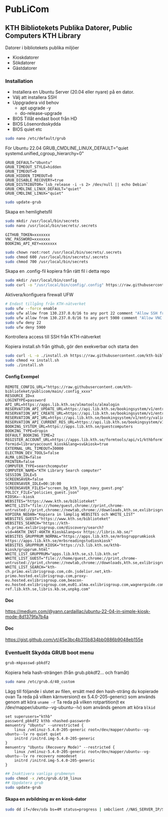 # PubLiCom
## KTH Bibliotekets Publika Datorer, Public Computers KTH Library
Datorer i bibliotekets publika miljöer

- Kioskdatorer
- Sökdatorer
- Gästdatorer

### Installation
- Installera en Ubuntu Server (20.04 eller nyare) på en dator.
- Välj att installera SSH
- Uppgradera vid behov
    - apt upgrade -y
    - do-release-upgrade
- BIOS Tillåt endast boot från HD
- BIOS Lösenordsskydda
- BIOS quiet etc
```bash
sudo nano /etc/default/grub
```
För Ubuntu 22.04 
GRUB_CMDLINE_LINUX_DEFAULT="quiet systemd.unified_cgroup_hierarchy=0"
```
GRUB_DEFAULT="Ubuntu"
GRUB_TIMEOUT_STYLE=hidden
GRUB_TIMEOUT=0
GRUB_HIDDEN_TIMEOUT=0
GRUB_DISABLE_RECOVERY=true
GRUB_DISTRIBUTOR=`lsb_release -i -s 2> /dev/null || echo Debian`
GRUB_CMDLINE_LINUX_DEFAULT="quiet"
GRUB_CMDLINE_LINUX="quiet"
```
```bash
sudo update-grub
```

Skapa en hemlighetsfil
```bash
sudo mkdir /usr/local/bin/secrets
sudo nano /usr/local/bin/secrets/.secrets
```
```
GITHUB_TOKEN=xxxxxxx
VNC_PASSWORD=xxxxxxx
BOOKING_API_KEY=xxxxxxx
```
```bash
sudo chown root:root /usr/local/bin/secrets/.secrets
sudo chmod 600 /usr/local/bin/secrets/.secrets
sudo chmod 700 /usr/local/bin/secrets
```

Skapa en .config-fil kopiera från rätt fil i detta repo
```bash
sudo mkdir /usr/local/bin/config
sudo curl -o "/usr/local/bin/config/.config" https://raw.githubusercontent.com/kth-biblioteket/publicom/main/.config_xxx
```

Aktivera/konfiguera firewall UFW
```bash
# Endast tillgång från KTH-nätverket
sudo ufw --force enable
sudo ufw allow from 130.237.0.0/16 to any port 22 comment "Allow SSH from internal KTH network"
sudo ufw allow from 130.237.0.0/16 to any port 5900 comment "Allow VNC from internal KTH network"
sudo ufw deny 22
sudo ufw deny 5900
```

Kontrollera access till SSH från KTH-nätverket

Kopiera install.sh från github, gör den exekverbar och starta den
```bash
sudo curl -L -o ./install.sh https://raw.githubusercontent.com/kth-biblioteket/publicom/main/install.sh
sudo chmod +x install.sh
sudo ./install.sh
```

#### Config Exempel
```
REMOTE_CONFIG_URL="https://raw.githubusercontent.com/kth-biblioteket/publicom/main/.config_xxxx"
RESOURCE_ID=x
LOGINTYPE=password
API_URL=https://apps.lib.kth.se/almatools/almalogin
RESERVATION_API_UPDATE_URL=https://api.lib.kth.se/bookingsystem/v1/entry/updateendtime/guestcomputers/
RESERVATION_API_CREATE_URL=https://api.lib.kth.se/bookingsystem/v1/entry/create/guestcomputers/
RESERVATION_API_URL=https://api.lib.kth.se/bookingsystem/v1/entry/validate/guestcomputers/
RESERVATION_API_CURRENT_RES_URL=https://api.lib.kth.se/bookingsystem/v1/entry/check/guestcomputers/
BOOKING_SYSTEM_URL=https://apps.lib.kth.se/guestcomputers
BOOKING_TYPE=dropin
DEFAULT_BOOKING_TIME=2
REGISTER_ACCOUNT_URL=https://apps.lib.kth.se/formtools/api/v1/kthbform?formid=libraryaccount_kiosk&lang=sv&kiosk=true
EXTERNAL_URL_TIMEOUT=30000
ELECTRON_DEV_TOOLS=false
ALMA_LOGIN=false
PRINTER=false
COMPUTER_TYPE=searchcomputer
COMPUTER_NAME="KTH Library Search computer"
SESSION_IDLE=5
SCREENSAVER=false
SCREENSAVER_IDLE=00:10:00
SCREENSAVER_FILES="screen_bg_kth_logo_navy_guest.png"
POLICY_FILE="policies_guest.json"
KIOSK=--kiosk
WEBSITES="https://www.kth.se/biblioteket"
WHITE_LIST="file:///home/guest,chrome://print,chrome-untrusted://print,chrome://newtab,chrome://downloads,kth.se,exlibrisgroup.com,libkey.io,thirdiron.com,kundo.se"
KOPIERA_NEDAN="Kopiera in lämplig WEBSITES och WHITE_LIST"
WEBSITES_GUEST="https://www.kth.se/biblioteket"
WEBSITES_SEARCH="https://kth-ch.primo.exlibrisgroup.com/discovery/search?vid=46KTH_INST:46KTH_Kiosk&lang=sv https://libris.kb.se/"
WEBSITES_GRUPPRUM_NORMAL="https://apps.lib.kth.se/mrbsgrupprumkiosk https://apps.lib.kth.se/mrbsreadingstudioskiosk"
WEBSITES_GRUPPRUM_KIOSK="https://s3.lib.kth.se/kthb-kiosk/grupprum.html"
WHITE_LIST_GRUPPRUM="apps.lib.kth.se,s3.lib.kth.se"
WHITE_LIST_GUEST="file:///home/guest,chrome://print,chrome-untrusted://print,chrome://newtab,chrome://downloads,kth.se,exlibrisgroup.com,libkey.io,thirdiron.com,kundo.se,wagnerguide.com,libris.kb.se"
WHITE_LIST_SEARCH="kth-ch.primo.exlibrisgroup.com,cdn.jsdelivr.net,kth-primo.hosted.exlibrisgroup.com,proxy-eu.hosted.exlibrisgroup.com,beacon-eu.hosted.exlibrisgroup.com,eu01.alma.exlibrisgroup.com,wagnerguide.com,api.oadoi.org,ebooks.cambridge.org,whatismyipaddress.com,kundo.se,apps.lib.kth.se,apps-ref.lib.kth.se,libris.kb.se,unpkg.com"
```

#### Doc
https://medium.com/@yann.cardaillac/ubuntu-22-04-in-simple-kiosk-mode-8d1379fa7b4a

#### Doc
https://gist.github.com/yt/45e3bc4b315b834bb0886b9048eb155e

### Eventuellt Skydda GRUB boot menu
```bash
grub-mkpasswd-pbkdf2
```
Kopiera hela hash-strängen (från grub.pbkdf2... och framåt)

```bash
sudo nano /etc/grub.d/40_custom
```

Lägg till följande i slutet av filen, ersätt <hashed-password> med den hash-sträng du kopierade ovan
Ta reda på vilken kärnversion(t ex 5.4.0-205-generic) som används genom att köra `uname -r`
Ta reda på vilken rotpartition(t ex /dev/mapper/ubuntu--vg-ubuntu--lv) som används genom att köra `blkid`
```
set superusers="kthb"
password_pbkdf2 kthb <hashed-password>
menuentry "Ubuntu" --unrestricted {
    linux /vmlinuz-5.4.0-205-generic root=/dev/mapper/ubuntu--vg-ubuntu--lv ro quiet quiet
    initrd /initrd.img-5.4.0-205-generic
}
menuentry "Ubuntu (Recovery Mode)" --restricted {
    linux /vmlinuz-5.4.0-205-generic root=/dev/mapper/ubuntu--vg-ubuntu--lv ro recovery nomodeset
    initrd /initrd.img-5.4.0-205-generic
}
```

```bash
## Inaktivera vanliga grubmenyn
sudo chmod -x /etc/grub.d/10_linux
## Uppdatera grub
sudo update-grub
```

#### Skapa en avbildning av en kiosk-dator
```bash
sudo dd if=/dev/sda bs=4M status=progress | smbclient //NAS_SERVER_IP/SHARE_NAME -U NAS_USERNAME%NAS_PASSWORD -c "put - backup.img"
```
